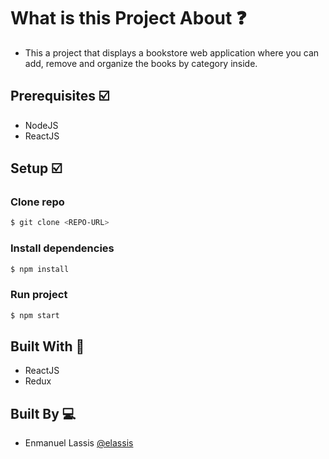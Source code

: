 # What is this Project About ❓
- This a project that displays a bookstore web application where you can add, remove and organize the books by category inside.

## Prerequisites ☑️
- NodeJS
- ReactJS
## Setup ☑️
### Clone repo
```bash
$ git clone <REPO-URL>
```
### Install dependencies
```bash
$ npm install
```
### Run project
```bash
$ npm start
```
## Built With 🔨
- ReactJS
- Redux
## Built By 💻
- Enmanuel Lassis [@elassis](https://github.com/elassis)
